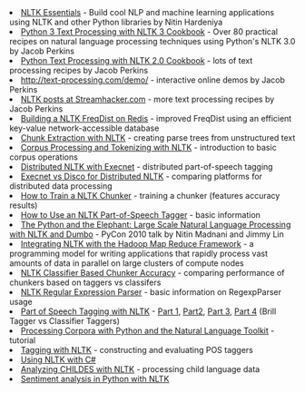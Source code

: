 <li><a href="https://www.packtpub.com/big-data-and-business-intelligence/nltk-essentials/book" rel="nofollow">NLTK Essentials</a> - Build cool NLP and machine learning applications using NLTK and other Python libraries by Nitin Hardeniya</li>
<li><a href="https://www.packtpub.com/application-development/python-3-text-processing-nltk-3-cookbook/book" rel="nofollow">Python 3 Text Processing with NLTK 3 Cookbook</a> - Over 80 practical recipes on natural language processing techniques using Python's NLTK 3.0 by Jacob Perkins</li>
<li><a href="https://www.packtpub.com/python-text-processing-with-nltk-2-0-cookbook/book" rel="nofollow">Python Text Processing with NLTK 2.0 Cookbook</a> - lots of text processing recipes by Jacob Perkins</li>
<li><a href="http://text-processing.com/demo/" rel="nofollow">http://text-processing.com/demo/</a> - interactive online demos by Jacob Perkins</li>
<li><a href="http://streamhacker.com/tag/nltk/" rel="nofollow">NLTK posts at Streamhacker.com</a> - more text processing recipes by Jacob Perkins<br /></li>
<li><a href="http://streamhacker.com/2009/05/20/building-a-nltk-freqdist-on-redis/" rel="nofollow">Building a NLTK FreqDist on Redis</a> - improved FreqDist using an efficient key-value network-accessible database</li>
<li><a href="http://streamhacker.com/2009/02/23/chunk-extraction-with-nltk/" rel="nofollow">Chunk Extraction with NLTK</a> - creating parse trees from unstructured text</li>
<li><a href="http://www.loria.fr/%7Egardent/applicationsTAL/slides/l4-nltk-corpora-tokenization-2x2.pdf" rel="nofollow">Corpus Processing and Tokenizing with NLTK</a> - introduction to basic corpus operations<br /></li>
<li><a href="http://streamhacker.com/2009/11/29/distributed-nltk-execnet/" rel="nofollow">Distributed NLTK with Execnet</a> - distributed part-of-speech tagging<br /></li>
<li><a href="http://streamhacker.com/2009/12/14/execnet-disco-distributed-nltk/" rel="nofollow">Execnet vs Disco for Distributed NLTK</a> - comparing platforms for distributed data processing</li>
<li><a href="http://streamhacker.com/2008/12/29/how-to-train-a-nltk-chunker/" rel="nofollow">How to Train a NLTK Chunker</a> - training a chunker (features accuracy results)<br /></li>
<li><a href="http://answers.oreilly.com/topic/1091-how-to-use-an-nltk-part-of-speech-tagger/" rel="nofollow">How to Use an NLTK Part-of-Speech Tagger</a> - basic information</li>
<li><a href="http://us.pycon.org/2010/conference/schedule/event/98/" rel="nofollow">The Python and the Elephant: Large Scale Natural Language Processing with NLTK and Dumbo</a> - PyCon 2010 talk by Nitin Madnani and Jimmy Lin<br /></li>
<li><a href="http://www.cs.mu.oz.au/%7Epbone/papers/nltk-hadoop.pdf" rel="nofollow">Integrating NLTK with the Hadoop Map Reduce Framework</a> - a programming model for writing applications that rapidly process vast amounts of data in parallel on large clusters of compute nodes<br /></li>
<li><a href="http://streamhacker.com/2010/03/15/nltk-classifier-based-chunker-accuracy/" rel="nofollow">NLTK Classifier Based Chunker Accuracy</a> - comparing performance of chunkers based on taggers vs classifers</li>
<li><a href="http://blog.quibb.org/2010/01/nltk-regular-expression-parser-regexpparser/" rel="nofollow">NLTK Regular Expression Parser</a> - basic information on RegexpParser usage</li>
<li><a href="http://streamhacker.com/2008/11/03/part-of-speech-tagging-with-nltk-part-1/" rel="nofollow">Part of Speech Tagging with NLTK</a> - <a href="http://streamhacker.com/2008/11/03/part-of-speech-tagging-with-nltk-part-1/" rel="nofollow">Part 1</a>, <a href="http://streamhacker.com/2008/11/10/part-of-speech-tagging-with-nltk-part-2/" rel="nofollow">Part2</a>, <a href="http://streamhacker.com/2008/12/03/part-of-speech-tagging-with-nltk-part-3/" rel="nofollow">Part 3</a>, <a href="http://streamhacker.com/2010/04/12/pos-tag-nltk-brill-classifier/" rel="nofollow">Part 4</a> (Brill Tagger vs Classifier Taggers)<br /></li>
<li><a href="http://freshmeat.net/articles/processing-corpora-with-python-and-the-natural-language-toolkit" rel="nofollow">Processing Corpora with Python and the Natural Language Toolkit</a> - tutorial</li>
<li><a href="http://www.loria.fr/%7Egardent/applicationsTAL/slides/l5-nltk-tagging-2x2.pdf" rel="nofollow">Tagging with NLTK</a> - constructing and evaluating POS taggers<br /></li>
<li><a href="http://samibadawi.blogspot.com/2010/03/open-source-nlp-in-c-35-using-nltk.html" rel="nofollow">Using NLTK with C#</a></li>
<li><a href="http://language.dyndns.org/research/CHILDES/" rel="nofollow">Analyzing CHILDES with NLTK</a> - processing child language data<br /></li>
<li><a href="http://www.sjwhitworth.com/sentiment-analysis-in-python-using-nltk/">Sentiment analysis in Python with NLTK</a></li>
</ul>